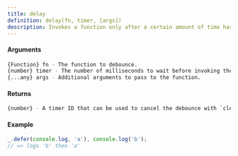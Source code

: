 ```yaml
---
title: delay
definition: delay(fn, timer, [args])
description: Invokes a function only after a certain amount of time has passed since the last time it was called.
---
```



#### Arguments


```bash
{Function} fn - The function to debounce.
{number} timer - The number of milliseconds to wait before invoking the function.
{...any} args - Additional arguments to pass to the function.
```


#### Returns


```bash
{number} - A timer ID that can be used to cancel the debounce with `clearTimeout`.
```


#### Example


```ts
_.defer(console.log, 'a'), console.log('b');
// => logs 'b' then 'a'
```